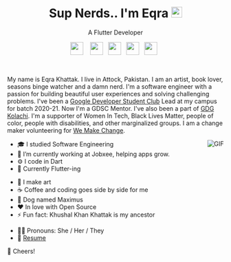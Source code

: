 <div class="hero-text">
  <h1 align="center"> Sup Nerds.. I'm Eqra <img src="https://media.giphy.com/media/hvRJCLFzcasrR4ia7z/giphy.gif" width="25px"></h1>
  <p align="center"> A Flutter Developer </p>
  <p align="center">
    <a href="https://www.linkedin.com/in/eqrakhattak/"><img height="30" src="https://raw.githubusercontent.com/trinwin/trinwin/master/icons/linkedin.png?raw=true"></a>
    &nbsp;&nbsp;
    <a href="https://twitter.com/eqrakhattak7"><img height="30" src="https://raw.githubusercontent.com/trinwin/trinwin/master/icons/twitter.png?raw=true"></a>&nbsp;&nbsp;
    <a href="https://dev.to/eqrakhattak"><img height="30" src="https://raw.githubusercontent.com/trinwin/trinwin/master/icons/devto.png?raw=true"></a>&nbsp;&nbsp;
    <a href="https://www.facebook.com/eqrakhattak"><img height="30" src="https://raw.githubusercontent.com/trinwin/trinwin/master/icons/facebook.png?raw=true"></a>&nbsp;&nbsp;
    <a href="https://medium.com/@eqrakhattak"><img height="30" src="https://raw.githubusercontent.com/trinwin/trinwin/master/icons/medium.png?raw=true"></a>&nbsp;&nbsp;
<!--     <a href="https://stackoverflow.com/users/12032187/icynerd"><img height="30" src="https://raw.githubusercontent.com/trinwin/trinwin/master/icons/stackoverflow.png?raw=true"></a>&nbsp;&nbsp; -->
  </p>
</div>
<br>


My name is Eqra Khattak. I live in Attock, Pakistan. I am an artist, book lover, seasons binge watcher and a damn nerd. I'm a software engineer with a passion for building beautiful user experiences and solving challenging problems. I've been a [Google Developer Student Club](https://gdsc.community.dev/comsats-university-attock-campus/) Lead at my campus for batch 2020-21. Now I'm a GDSC Mentor. I've also been a part of [GDG Kolachi](https://gdg.community.dev/gdg-kolachi/). I'm a supporter of Women In Tech, Black Lives Matter, people of color, people with disabilities, and other marginalized groups. I am a change maker volunteering for [We Make Change](https://www.wemakechange.org).

<!-- <details>
  <summary>Quotes about me that people who I have worked with have said about me...</summary>

  > her perspective has been critical to our success and that of our clients. A consummate professional, she is crushingly competent   
  &mdash; President

  > You are the totality of what everyone else is trying to be and do. You're the goal, not the person striving to achieve it.   
  &mdash; CEO 
  
</details> -->

<img align="right" alt="GIF" src="https://i.pinimg.com/originals/e4/26/70/e426702edf874b181aced1e2fa5c6cde.gif" />

- 🎓  I studied Software Engineering 
- 🔭  I’m currently working at Jobxee, helping apps grow.
- ⚙️  I code in Dart
- 🌱  Currently Flutter-ing
<!-- - 📈  I'm Core Team Member at GDG Kolachi. -->
<!-- - 🗣   Usually, I anchor most of the events at campus -->
- 🎨  I make art
- ☕️  Coffee and coding goes side by side for me
- 🐶  Dog named Maximus
- ❤️  In love with Open Source
- ⚡  Fun fact: Khushal Khan Khattak is my ancestor
<!-- - 💬  Reach me at icynerd007@gmail.com -->
- 🏳️‍🌈  Pronouns: She / Her / They
- 📝  [Resume](https://drive.google.com/file/d/16kpRXj9A_oSnLPgQOk1Pop5NQxL-H3a1/view?usp=sharing)

🥂 Cheers!
